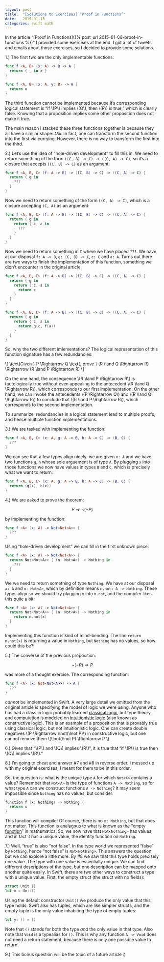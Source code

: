 ```yaml
---
layout: post
title:  "[Solutions to Exercises] “Proof in Functions”"
date:   2015-01-13
categories: swift math
---
```


In the article “[Proof in Functions]({% post_url 2015-01-06-proof-in-functions %})” I provided some exercises at the end. I got a lot of tweets and emails about those exercises, so I decided to provide some solutions.

1.) The first two are the only implementable functions:

```swift
func f <A, B> (x: A) -> B -> A {
  return { _ in x }
}

func f <A, B> (x: A, y: B) -> A {
  return x
}
```

The third function cannot be implemented because it’s corresponding logical statement is “If \\(P\\) implies \\(Q\\), then \\(P\\) is true,” which is clearly false. Knowing that a proposition implies some other proposition does not make it true.

The main reason I stacked these three functions together is because they all have a similar shape: `ABA`. In fact, one can transform the second function into the first via currying. However, there is no way to transform the first into the third.

2.) Let’s use the idea of “hole-driven development” to fill this in. We need to return something of the form `((C, B) -> C) -> ((C, A) -> C)`, so it’s a closure that accepts `((C, B) -> C)` as an argument:

```swift
func f <A, B, C> (f: A -> B) -> ((C, B) -> C) -> ((C, A) -> C) {
  return { g in
    ???
  }
}
```

Now we need to return something of the form `((C, A) -> C)`, which is a closure accepting `(C, A)` as an argument:

```swift
func f <A, B, C> (f: A -> B) -> ((C, B) -> C) -> ((C, A) -> C) {
  return { g in
    return { c, a in
      ???
    }
  }
}
```

Now we need to return something in `C` where we have placed `???`. We have at our disposal `f: A -> B`, `g: (C, B) -> C`, `c: C` and `a: A`. Turns out there are two ways to finish the implementation of this function, something we didn’t encounter in the original article.

```swift
func f <A, B, C> (f: A -> B) -> ((C, B) -> C) -> ((C, A) -> C) {
  return { g in
    return { c, a in
      return c
    }
  }
}

func f <A, B, C> (f: A -> B) -> ((C, B) -> C) -> ((C, A) -> C) {
  return { g in
    return { c, a in
      return g(c, f(a))
    }
  }
}
```

So, why the two different imlementations? The logical representation of this function signature has a few redundancies:

\\[
  \text{Given } P \Rightarrow Q \text{, prove } (R \land Q \Rightarrow R) \Rightarrow (R \land P \Rightarrow R)
\\]

On the one hand, the consequence \\(R \land P \Rightarrow R\\) is tautologically true without even appealing to the antecedent \\(R \land Q \Rightarrow R\\), which corresponds to our first implementation. On the other hand, we can invoke the antecedents \\(P \Rightarrow Q\\) and \\(R \land Q \Rightarrow R\\) to conclude that \\(R \land P \Rightarrow R\\), which corresponds to the second implementation.

To summarize, redundancies in a logical statement lead to multiple proofs, and hence multiple function implementations.

3.) We are tasked with implementing the function:

```swift
func f <A, B, C> (x: A, g: A -> B, h: A -> C) -> (B, C) {
  ???
}
```

We can see that a few types align nicely: we are given `x: A` and we have two functions `g`, `h` whose sole arguement is of type `A`. By plugging `x` into those functions we now have values in types `B` and `C`, which is precisely what we want to return:

```swift
func f <A, B, C> (x: A, g: A -> B, h: A -> C) -> (B, C) {
  return (g(x), h(x))
}
```

4.) We are asked to prove the theorem:

$$ P \Rightarrow \lnot(\lnot P) $$

by implementing the function:

```swift
func f <A> (x: A) -> Not<Not<A>> {
  ???
}
```

Using “hole-driven development” we can fill in the first unknown piece:

```swift
func f <A> (x: A) -> Not<Not<A>> {
  return Not<Not<A>> { (n: Not<A>) -> Nothing in
    ???
  }
}
```

We we need to return something of type `Nothing`. We have at our disposal `x: A` and `n: Not<A>`, which by definition means `n.not: A -> Nothing`. These types align so we should try plugging `x` into `n.not`, and the compiler likes this quite a bit:

```swift
func f <A> (x: A) -> Not<Not<A>> {
  return Not<Not<A>> { (n: Not<A>) -> Nothing in
    return n.not(x)
  }
}
```

Implementing this function is kind of mind-bending. The line `return n.not(x)` is returning a value in `Nothing`, but `Nothing` has no values, so how could this be?!

5.) The converse of the previous proposition:

$$ \lnot(\lnot P) \Rightarrow P $$

was more of a thought exercise. The corresponding function:

```swift
func f <A> (x: Not<Not<A>>) -> A {
  ???
}
```

*cannot* be implemented in Swift. A very large detail we omitted from the original article is specifying the model of logic we were using. Anyone who has had a class in logic probably learned [classical logic](http://en.wikipedia.org/wiki/Classical_logic), but type theory and computation is modeled on [intuitionistic logic](http://en.wikipedia.org/wiki/Intuitionistic_logic) (also known as constructive logic). This is an example of a proposition that is provably true using classical logic, but not intuitionistic logic. One can create double negatives \\(P \Rightarrow \lnot(\lnot P)\\) in constructive logic, but one cannot remove them \\(\lnot(\lnot P) \Rightarrow P \\).

6.) Given that “\\(P\\) and \\(Q\\) implies \\(R\\)”, it is true that “if \\(P\\) is true then \\(Q\\) implies \\(R\\).”

8.) I’m going to cheat and answer #7 and #8 in reverse order. I messed up with my original exercises, I meant for them to be in this order.

So, the question is: what is the unique type `A` for which `Not<A>` contains a value? Remember that `Not<A>` is the type of functions `A -> Nothing`, so for what type `A` can we construct functions `A -> Nothing`? It may seem impossible since `Nothing` has no values, but consider:

```swift
function f (x: Nothing) -> Nothing {
  return x
}
```

This function will compile! Of course, there is no `x: Nothing`, but that does not matter. This function is analagous to what is known as the “[empty function](http://en.wikipedia.org/wiki/Empty_function)” in mathematics. So, we now have that `Not<Nothing>` has values, and in fact it has a unique value, the identity function on `Nothing`.

7.) Well, “true” is also “not false”. In the type world we represented “false” by `Nothing`, hence “not false” is `Not<Nothing>`. This answers the question, but we can explore a little more. By #8 we saw that this type holds precisely one value. The type with one value is essentially unique. We can find different descriptions of the type, but one description can be mapped onto another quite easily. In Swift, there are two other ways to construct a type with a unique value. First, the empty struct (the struct with no fields):

```swift
struct Unit {}
let x = Unit()
```

Using the default constructor `Unit()` we produce the only value that this type holds. Swift also has tuples, which are like simpler structs, and the empty tuple is the only value inhabiting the type of empty tuples:

```swift
let y: () = ()
```

Note that `()` stands for both the type *and* the only value in that type. Also note that `Void` is a typealias for `()`. This is why any function `A -> Void` does not need a return statement, because there is only one possible value to return!

9.) This bonus question will be the topic of a future article :)
